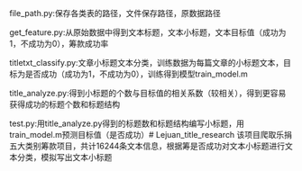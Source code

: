 
file_path.py:保存各类表的路径，文件保存路径，原数据路径

get_feature.py:从原始数据中得到文本标题，文本小标题，文本目标值（成功为1，不成功为0），筹款成功率

titletxt_classify.py:文章小标题文本分类，训练数据为每篇文章的小标题文本，目标为是否成功（成功为1，不成功为0），训练得到模型train_model.m

title_analyze.py:得到小标题的个数与目标值的相关系数（较相关），得到更容易获得成功的标题个数和标题结构

test.py:用title_analyze.py得到的标题数和标题结构编写小标题，用train_model.m预测目标值（是否成功）# Lejuan_title_research
该项目爬取乐捐五大类别筹款项目，共计16244条文本信息，根据筹是否成功对文本小标题进行文本分类，模拟写出文本小标题
